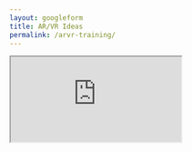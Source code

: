 ```yaml
---
layout: googleform
title: AR/VR Ideas
permalink: /arvr-training/
---
```


<iframe src="https://docs.google.com/forms/d/e/1FAIpQLSd4B6ohiqUvSko8H5x1h0si-KYTjrErX4MFhGZ2FuEu80hSJw/viewform?embedded=true">Loading…</iframe>